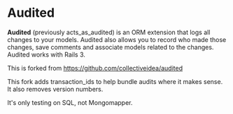 Audited 
=======

**Audited** (previously acts_as_audited) is an ORM extension that logs all changes to your models. Audited also allows you to record who made those changes, save comments and associate models related to the changes. Audited works with Rails 3.

This is forked from https://github.com/collectiveidea/audited

This fork adds transaction_ids to help bundle audits where it makes sense.
It also removes version numbers. 

It's only testing on SQL, not Mongomapper.
